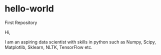 # hello-world
First Repository

Hi,

I am an aspiring data scientist with skills in python such as Numpy, Scipy, Matplotlib, Sklearn, NLTK, TensorFlow etc.
